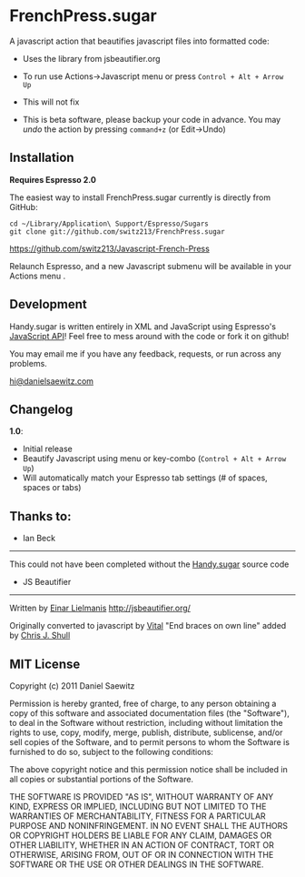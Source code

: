 # FrenchPress.sugar

A javascript action that beautifies javascript files into formatted code:

* Uses the library from jsbeautifier.org

* To run use Actions->Javascript menu or press `Control + Alt + Arrow Up`

* This will not fix 

* This is beta software, please backup your code in advance. You may _undo_ the action by pressing `command+z` (or Edit->Undo)

## Installation

**Requires Espresso 2.0**

The easiest way to install FrenchPress.sugar currently is directly from GitHub:

    cd ~/Library/Application\ Support/Espresso/Sugars
    git clone git://github.com/switz213/FrenchPress.sugar

https://github.com/switz213/Javascript-French-Press

Relaunch Espresso, and a new Javascript submenu will be available in your Actions menu .

## Development

Handy.sugar is written entirely in XML and JavaScript using Espresso's [JavaScript API](http://wiki.macrabbit.com/index/JavaScriptActions/)! Feel free to mess around with the code or fork it on github!

You may email me if you have any feedback, requests, or run across any problems.

hi@danielsaewitz.com

## Changelog

**1.0**:

* Initial release
* Beautify Javascript using menu or key-combo (`Control + Alt + Arrow Up`)
* Will automatically match your Espresso tab settings (# of spaces, spaces or tabs)

## Thanks to:

* Ian Beck
---------------

This could not have been completed without the [Handy.sugar](http://github.com/onecrayon/Handy.sugar.git) source code

* JS Beautifier
---------------

Written by [Einar Lielmanis](mailto:einar@jsbeautifier.org)
	http://jsbeautifier.org/

Originally converted to javascript by [Vital](mailto:vital76@gmail.com)
"End braces on own line" added by [Chris J. Shull](mailto:chrisjshull@gmail.com)

## MIT License

Copyright (c) 2011 Daniel Saewitz

Permission is hereby granted, free of charge, to any person obtaining a copy of this software and associated documentation files (the "Software"), to deal in the Software without restriction, including without limitation the rights to use, copy, modify, merge, publish, distribute, sublicense, and/or sell copies of the Software, and to permit persons to whom the Software is furnished to do so, subject to the following conditions:

The above copyright notice and this permission notice shall be included in all copies or substantial portions of the Software.

THE SOFTWARE IS PROVIDED "AS IS", WITHOUT WARRANTY OF ANY KIND, EXPRESS OR IMPLIED, INCLUDING BUT NOT LIMITED TO THE WARRANTIES OF MERCHANTABILITY, FITNESS FOR A PARTICULAR PURPOSE AND NONINFRINGEMENT. IN NO EVENT SHALL THE AUTHORS OR COPYRIGHT HOLDERS BE LIABLE FOR ANY CLAIM, DAMAGES OR OTHER LIABILITY, WHETHER IN AN ACTION OF CONTRACT, TORT OR OTHERWISE, ARISING FROM, OUT OF OR IN CONNECTION WITH THE SOFTWARE OR THE USE OR OTHER DEALINGS IN THE SOFTWARE.
